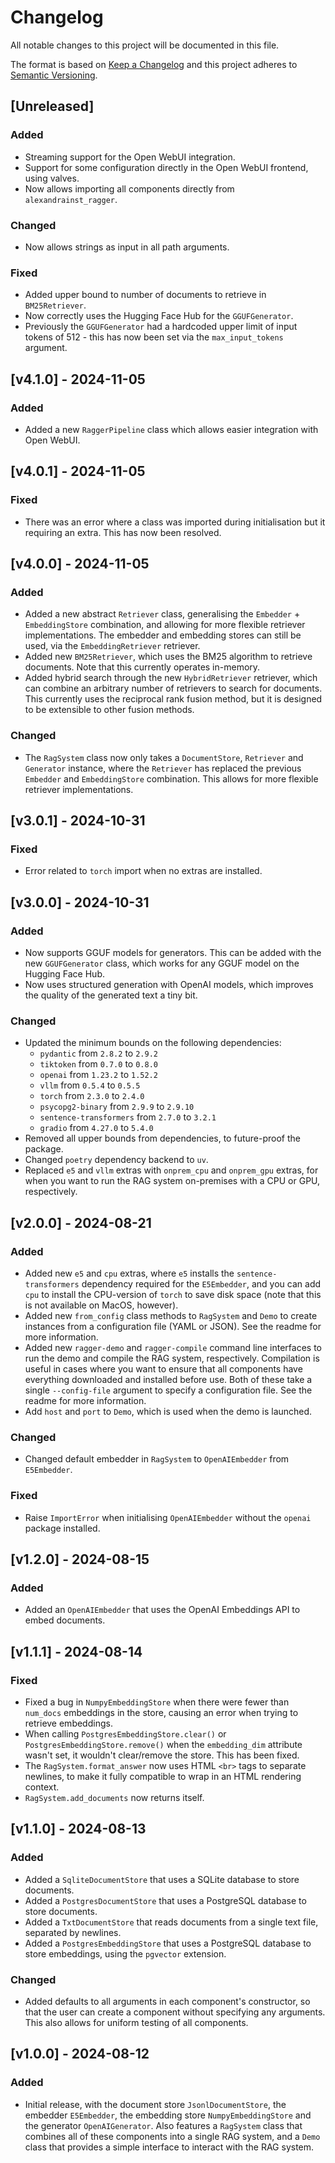 # Changelog

All notable changes to this project will be documented in this file.

The format is based on [Keep a Changelog](http://keepachangelog.com/en/1.0.0/)
and this project adheres to [Semantic Versioning](http://semver.org/spec/v2.0.0.html).


## [Unreleased]
### Added
- Streaming support for the Open WebUI integration.
- Support for some configuration directly in the Open WebUI frontend, using valves.
- Now allows importing all components directly from `alexandrainst_ragger`.

### Changed
- Now allows strings as input in all path arguments.

### Fixed
- Added upper bound to number of documents to retrieve in `BM25Retriever`.
- Now correctly uses the Hugging Face Hub for the `GGUFGenerator`.
- Previously the `GGUFGenerator` had a hardcoded upper limit of input tokens of 512 -
  this has now been set via the `max_input_tokens` argument.


## [v4.1.0] - 2024-11-05
### Added
- Added a new `RaggerPipeline` class which allows easier integration with Open WebUI.


## [v4.0.1] - 2024-11-05
### Fixed
- There was an error where a class was imported during initialisation but it requiring
  an extra. This has now been resolved.


## [v4.0.0] - 2024-11-05
### Added
- Added a new abstract `Retriever` class, generalising the `Embedder` + `EmbeddingStore`
  combination, and allowing for more flexible retriever implementations. The embedder
  and embedding stores can still be used, via the `EmbeddingRetriever` retriever.
- Added new `BM25Retriever`, which uses the BM25 algorithm to retrieve documents. Note
  that this currently operates in-memory.
- Added hybrid search through the new `HybridRetriever` retriever, which can combine an
  arbitrary number of retrievers to search for documents. This currently uses the
  reciprocal rank fusion method, but it is designed to be extensible to other fusion
  methods.

### Changed
- The `RagSystem` class now only takes a `DocumentStore`, `Retriever` and `Generator`
  instance, where the `Retriever` has replaced the previous `Embedder` and
  `EmbeddingStore` combination. This allows for more flexible retriever implementations.


## [v3.0.1] - 2024-10-31
### Fixed
- Error related to `torch` import when no extras are installed.


## [v3.0.0] - 2024-10-31
### Added
- Now supports GGUF models for generators. This can be added with the new
  `GGUFGenerator` class, which works for any GGUF model on the Hugging Face Hub.
- Now uses structured generation with OpenAI models, which improves the quality of the
  generated text a tiny bit.

### Changed
- Updated the minimum bounds on the following dependencies:
	- `pydantic` from `2.8.2` to `2.9.2`
	- `tiktoken` from `0.7.0` to `0.8.0`
	- `openai` from `1.23.2` to `1.52.2`
	- `vllm` from `0.5.4` to `0.5.5`
	- `torch` from `2.3.0` to `2.4.0`
	- `psycopg2-binary` from `2.9.9` to `2.9.10`
	- `sentence-transformers` from `2.7.0` to `3.2.1`
	- `gradio` from `4.27.0` to `5.4.0`
- Removed all upper bounds from dependencies, to future-proof the package.
- Changed `poetry` dependency backend to `uv`.
- Replaced `e5` and `vllm` extras with `onprem_cpu` and `onprem_gpu` extras, for when
  you want to run the RAG system on-premises with a CPU or GPU, respectively.


## [v2.0.0] - 2024-08-21
### Added
- Added new `e5` and `cpu` extras, where `e5` installs the `sentence-transformers`
  dependency required for the `E5Embedder`, and you can add `cpu` to install the
  CPU-version of `torch` to save disk space (note that this is not available on MacOS,
  however).
- Added new `from_config` class methods to `RagSystem` and `Demo` to create instances
  from a configuration file (YAML or JSON). See the readme for more information.
- Added new `ragger-demo` and `ragger-compile` command line interfaces to run the demo
  and compile the RAG system, respectively. Compilation is useful in cases where you
  want to ensure that all components have everything downloaded and installed before
  use. Both of these take a single `--config-file` argument to specify a configuration
  file. See the readme for more information.
- Add `host` and `port` to `Demo`, which is used when the demo is launched.

### Changed
- Changed default embedder in `RagSystem` to `OpenAIEmbedder` from `E5Embedder`.

### Fixed
- Raise `ImportError` when initialising `OpenAIEmbedder` without the `openai` package
  installed.


## [v1.2.0] - 2024-08-15
### Added
- Added an `OpenAIEmbedder` that uses the OpenAI Embeddings API to embed documents.


## [v1.1.1] - 2024-08-14
### Fixed
- Fixed a bug in `NumpyEmbeddingStore` when there were fewer than `num_docs` embeddings
  in the store, causing an error when trying to retrieve embeddings.
- When calling `PostgresEmbeddingStore.clear()` or `PostgresEmbeddingStore.remove()`
  when the `embedding_dim` attribute wasn't set, it wouldn't clear/remove the store.
  This has been fixed.
- The `RagSystem.format_answer` now uses HTML `<br>` tags to separate newlines, to make
  it fully compatible to wrap in an HTML rendering context.
- `RagSystem.add_documents` now returns itself.


## [v1.1.0] - 2024-08-13
### Added
- Added a `SqliteDocumentStore` that uses a SQLite database to store documents.
- Added a `PostgresDocumentStore` that uses a PostgreSQL database to store documents.
- Added a `TxtDocumentStore` that reads documents from a single text file, separated by
  newlines.
- Added a `PostgresEmbeddingStore` that uses a PostgreSQL database to store embeddings,
  using the `pgvector` extension.

### Changed
- Added defaults to all arguments in each component's constructor, so that the
  user can create a component without specifying any arguments. This also allows for
  uniform testing of all components.


## [v1.0.0] - 2024-08-12
### Added
- Initial release, with the document store `JsonlDocumentStore`, the embedder
  `E5Embedder`, the embedding store `NumpyEmbeddingStore` and the generator
  `OpenAIGenerator`. Also features a `RagSystem` class that combines all of these
  components into a single RAG system, and a `Demo` class that provides a simple
  interface to interact with the RAG system.
